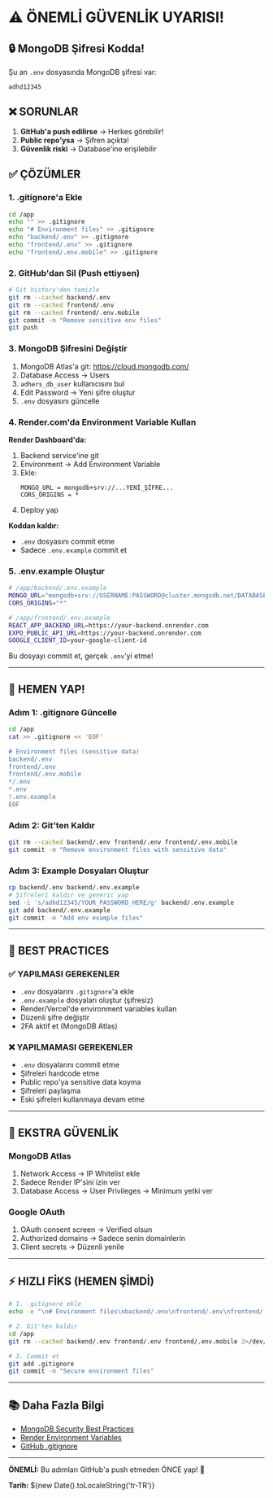 # ⚠️ ÖNEMLİ GÜVENLİK UYARISI!

## 🔒 MongoDB Şifresi Kodda!

Şu an `.env` dosyasında MongoDB şifresi var:
```
adhd12345
```

## ❌ SORUNLAR

1. **GitHub'a push edilirse** → Herkes görebilir!
2. **Public repo'ysa** → Şifren açıkta!
3. **Güvenlik riski** → Database'ine erişilebilir

## ✅ ÇÖZÜMLER

### 1. .gitignore'a Ekle

```bash
cd /app
echo "" >> .gitignore
echo "# Environment files" >> .gitignore
echo "backend/.env" >> .gitignore
echo "frontend/.env" >> .gitignore
echo "frontend/.env.mobile" >> .gitignore
```

### 2. GitHub'dan Sil (Push ettiysen)

```bash
# Git history'den temizle
git rm --cached backend/.env
git rm --cached frontend/.env
git rm --cached frontend/.env.mobile
git commit -m "Remove sensitive env files"
git push
```

### 3. MongoDB Şifresini Değiştir

1. MongoDB Atlas'a git: https://cloud.mongodb.com/
2. Database Access → Users
3. `adhers_db_user` kullanıcısını bul
4. Edit Password → Yeni şifre oluştur
5. `.env` dosyasını güncelle

### 4. Render.com'da Environment Variable Kullan

**Render Dashboard'da:**
1. Backend service'ine git
2. Environment → Add Environment Variable
3. Ekle:
   ```
   MONGO_URL = mongodb+srv://...YENİ_ŞİFRE...
   CORS_ORIGINS = *
   ```
4. Deploy yap

**Koddan kaldır:**
- `.env` dosyasını commit etme
- Sadece `.env.example` commit et

### 5. .env.example Oluştur

```bash
# /app/backend/.env.example
MONGO_URL="mongodb+srv://USERNAME:PASSWORD@cluster.mongodb.net/DATABASE"
CORS_ORIGINS="*"

# /app/frontend/.env.example
REACT_APP_BACKEND_URL=https://your-backend.onrender.com
EXPO_PUBLIC_API_URL=https://your-backend.onrender.com
GOOGLE_CLIENT_ID=your-google-client-id
```

Bu dosyayı commit et, gerçek `.env`'yi etme!

---

## 🚨 HEMEN YAP!

### Adım 1: .gitignore Güncelle
```bash
cd /app
cat >> .gitignore << 'EOF'

# Environment files (sensitive data)
backend/.env
frontend/.env
frontend/.env.mobile
*/.env
*.env
!.env.example
EOF
```

### Adım 2: Git'ten Kaldır
```bash
git rm --cached backend/.env frontend/.env frontend/.env.mobile
git commit -m "Remove environment files with sensitive data"
```

### Adım 3: Example Dosyaları Oluştur
```bash
cp backend/.env backend/.env.example
# Şifreleri kaldır ve generic yap
sed -i 's/adhd12345/YOUR_PASSWORD_HERE/g' backend/.env.example
git add backend/.env.example
git commit -m "Add env example files"
```

---

## 📝 BEST PRACTICES

### ✅ YAPILMASI GEREKENLER
- `.env` dosyalarını `.gitignore`'a ekle
- `.env.example` dosyaları oluştur (şifresiz)
- Render/Vercel'de environment variables kullan
- Düzenli şifre değiştir
- 2FA aktif et (MongoDB Atlas)

### ❌ YAPILMAMASI GEREKENLER
- `.env` dosyalarını commit etme
- Şifreleri hardcode etme
- Public repo'ya sensitive data koyma
- Şifreleri paylaşma
- Eski şifreleri kullanmaya devam etme

---

## 🔐 EKSTRA GÜVENLİK

### MongoDB Atlas
1. Network Access → IP Whitelist ekle
2. Sadece Render IP'sini izin ver
3. Database Access → User Privileges → Minimum yetki ver

### Google OAuth
1. OAuth consent screen → Verified olsun
2. Authorized domains → Sadece senin domainlerin
3. Client secrets → Düzenli yenile

---

## ⚡ HIZLI FİKS (HEMEN ŞİMDİ)

```bash
# 1. .gitignore ekle
echo -e "\n# Environment files\nbackend/.env\nfrontend/.env\nfrontend/.env.mobile" >> /app/.gitignore

# 2. Git'ten kaldır
cd /app
git rm --cached backend/.env frontend/.env frontend/.env.mobile 2>/dev/null || true

# 3. Commit et
git add .gitignore
git commit -m "Secure environment files"
```

---

## 📚 Daha Fazla Bilgi

- [MongoDB Security Best Practices](https://www.mongodb.com/docs/manual/security/)
- [Render Environment Variables](https://render.com/docs/environment-variables)
- [GitHub .gitignore](https://git-scm.com/docs/gitignore)

---

**ÖNEMLİ:** Bu adımları GitHub'a push etmeden ÖNCE yap! 🚨

**Tarih:** ${new Date().toLocaleString('tr-TR')}
